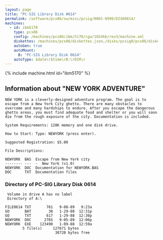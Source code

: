```yaml
---
layout: page
title: "PC-SIG Library Disk #614"
permalink: /software/pcx86/sw/misc/pcsig/0001-0999/DISK0614/
machines:
  - id: ibm5170
    type: pcx86
    config: /machines/pcx86/ibm/5170/cga/1024kb/rev3/machine.xml
    diskettes: /machines/pcx86/diskettes.json,/disks/pcsig0/pcx86/diskettes.json
    autoGen: true
    autoMount:
      B: "PC-SIG Library Disk 0614"
    autoType: $date\r$time\rB:\rDIR\r
---
```


{% include machine.html id="ibm5170" %}

## Information about "NEW YORK ADVENTURE"

    NEW YORK is a cleverly-designed adventure program. The goal is to
    escape from a New York City ghetto. There are many obstacles to
    overcome and many hardships to endure. After you escape the dangerous
    ghetto areas, you must find adequate food and shelter or you will soon
    die from the rough exposure of the city. Documentation is included.
    
    System Requirements: 128K memory and one disk drive.
    
    How to Start: Type: NEWYORK (press enter).
    
    Suggested Registration: $5.00
    
    File Descriptions:
    
    NEWYORK  BAS  Escape from New York city
    -------- ---  -  New York (v1.0)
    NEWYORK  DOC  Documentation for NEWYORK.BAS
    DOC      TXT  Documentation files

### Directory of PC-SIG Library Disk 0614

     Volume in drive A has no label
     Directory of A:\

    FILE0614 TXT       761   9-08-89   9:23a
    GO       BAT        38   1-29-88  12:31p
    GO       TXT       617   1-29-88  12:30p
    NEWYORK  DOC      2765   9-05-89  12:06p
    NEWYORK  EXE    123490   1-09-88  12:59a
            5 file(s)     127671 bytes
                           30720 bytes free
